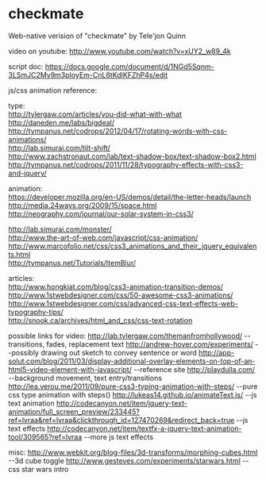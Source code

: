 checkmate
=========

Web-native verision of "checkmate" by Tele'jon Quinn

video on youtube:
http://www.youtube.com/watch?v=xUY2_w89_4k

script doc: https://docs.google.com/document/d/1NGd5Sqnm-3LSmJC2Mv9m3pIoyEm-CnL6tKdIKFZhP4s/edit

js/css animation reference:

type:  
http://tylergaw.com/articles/you-did-what-with-what 
http://daneden.me/labs/bigdeal/  
http://tympanus.net/codrops/2012/04/17/rotating-words-with-css-animations/  
http://lab.simurai.com/tilt-shift/  
http://www.zachstronaut.com/lab/text-shadow-box/text-shadow-box2.html  
http://tympanus.net/codrops/2011/11/28/typography-effects-with-css3-and-jquery/  
  
animation:  
https://developer.mozilla.org/en-US/demos/detail/the-letter-heads/launch  
http://media.24ways.org/2009/15/space.html  
http://neography.com/journal/our-solar-system-in-css3/  

http://lab.simurai.com/monster/  
http://www.the-art-of-web.com/javascript/css-animation/  
http://www.marcofolio.net/css/css3_animations_and_their_jquery_equivalents.html  
http://tympanus.net/Tutorials/ItemBlur/  
  
articles:  
http://www.hongkiat.com/blog/css3-animation-transition-demos/  
http://www.1stwebdesigner.com/css/50-awesome-css3-animations/  
http://www.1stwebdesigner.com/css/advanced-css-text-effects-web-typography-tips/  
http://snook.ca/archives/html_and_css/css-text-rotation  

possible links for video:
http://lab.tylergaw.com/themanfromhollywood/
  --transitions, fades, replacement text
http://andrew-hoyer.com/experiments/ 
  --possibly drawing out sketch to convey sentence or word
http://app-solut.com/blog/2011/03/display-additional-overlay-elements-on-top-of-an-html5-video-element-with-javascript/
  --reference site
http://playdulla.com/
  --background movement, text entry/transitions
http://lea.verou.me/2011/09/pure-css3-typing-animation-with-steps/
  --pure css type animation with steps()
http://lukeas14.github.io/animateText.js/
   --js text animation
http://codecanyon.net/item/jquery-text-animation/full_screen_preview/233445?ref=lvraa&ref=lvraa&clickthrough_id=127470269&redirect_back=true
  --js text effects
http://codecanyon.net/item/textfx-a-jquery-text-animation-tool/309565?ref=lvraa
  --more js text effects

misc:
http://www.webkit.org/blog-files/3d-transforms/morphing-cubes.html
--3d cube toggle
http://www.gesteves.com/experiments/starwars.html
--css star wars intro

  
  
